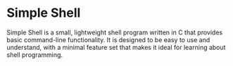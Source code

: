 
<body>
	<h1>Simple Shell</h1>
	<p>Simple Shell is a small, lightweight shell program written in C that provides basic command-line functionality. It is designed to be easy to use and understand, with a minimal feature set that makes it ideal for learning about shell programming.</p>
</body>
